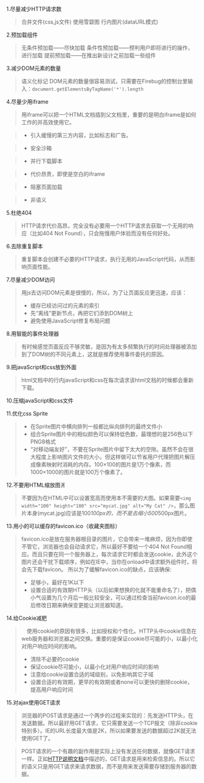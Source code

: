 1.尽量减少HTTP请求数

> 合并文件(css,js文件)
> 使用雪碧图
> 行内图片(dataURL模式)

2.预加载组件

> 无条件预加载——尽快加载
> 条件性预加载——预判用户即将进行的操作，进行加载
> 提前预加载——在推出新设计之前加载一些组件

3.减少DOM元素的数量

>语义化标记
>DOM元素的数量很容易测试，只需要在Firebug的控制台里输入：`document.getElementsByTagName('*').length`

4.尽量少用iframe

>用iframe可以把一个HTML文档插到父文档里，重要的是明白iframe是如何工作的并高效使用它。


> - 引入缓慢的第三方内容，比如标志和广告。

> - 安全沙箱

> - 并行下载脚本



>- 代价昂贵，即使是空白的iframe

>- 阻塞页面加载

>- 非语义

5.杜绝404

> HTTP请求代价高昂，完全没有必要用一个HTTP请求去获取一个无用的响应（比如404 Not Found），只会拖慢用户体验而没有任何好处。

6.去除重复脚本

>重复脚本会创建不必要的HTTP请求，执行无用的JavaScript代码，从而影响页面性能。

7.尽量减少DOM访问

>用js去访问DOM元素是很慢的，所以，为了让页面反应更迅速，应该：
>- 缓存已经访问过的元素的索引
>- 先“离线”更新节点，再把它们添到DOM树上
>- 避免使用JavaScript修复布局问题

8.用智能的事件处理器

>有时候感觉页面反应不够灵敏，是因为有太多频繁执行的时间处理器被添加到了DOM树的不同元素上，这就是推荐使用事件委托的原因。

9.把javaScript和css放到外面

> html文档中的行内javaScript和css在每次请求该html文档的时候都会重新下载。

10.压缩javaScript和css文件

11.优化css Sprite 

> - 在Sprite图片中横向排列一般都比纵向排列的最终文件小
> - 组合Sprite图片中的相似颜色可以保持低色数，最理想的是256色以下PNG8格式
> - “对移动端友好”，不要在Sprite图片中留下太大的空隙。虽然不会在很大程度上影响图片文件的大小，但这样做可以节省用户代理把图片解压成像素映射时消耗的内存。100×100的图片是1万个像素，而1000×1000的图片就是100万个像素了。

12.不要用HTML缩放图爿

> 不要因为在HTML中可以设置宽高而使用本不需要的大图。如果需要`<img width="100" height="100" src="mycat.jpg" alt="My Cat" />`，那么图片本身(mycat.jpg)应该是100*100px的，而不是去缩小500*500px图片。

13.用小的可以缓存的favicon.ico（收藏夹图标）

> favicon.ico是放在服务器根目录的图片，它会带来一堆麻烦，因为你即使不管它，浏览器也会自动请求它，所以最好不要给一个404 Not Found相应。而且只要在同一个服务器上，每次请求它时都会发送cookie，此外这个图片还会干扰下载顺序，例如在IE中，当你在onload中请求额外组件时，将会先下载favicon。
> 所以为了缓解favicon.ico的缺点，应该确保:
> - 足够小，最好在1K以下
> - 设置合适的有效期HTTP头（以后如果想换的化就不能重命名了），把偶小气设置为几个月后一般比较安全，可以通过检查当前favicon.ico的最后修改日期来确保变更能让浏览器知道。


14.给Cookie减肥

>　使用cookie的原因有很多，比如授权和个性化。HTTP头中cookie信息在web服务器和浏览器之间交换。重要的是保证cookie尽可能的小，以最小化对用户响应时间的影响。
>- 清除不必要的cookie
>- 保证cookie尽可能小，以最小化对用户响应时间的影响
>- 注意给cookie设置合适的域级别，以免影响其它子域
>- 设置合适的有效期，更早的有效期或者none可以更快的删除cookie，提高用户响应时间

15.对ajax使用GET请求

> 浏览器的POST请求是通过一个两步的过程来实现的：先发送HTTP头，在发送数据。所以最好用GET请求，它只需要发送一个TCP报文（除非cookie特别多）。IE的URL长度最大值是2K，所以如果要发送的数据超过2K就无法使用GET了。

> POST请求的一个有趣的副作用是实际上没有发送任何数据，就像GET请求一样。正如[HTTP说明文档](http://www.w3.org/Protocols/rfc2616/rfc2616-sec9.html)中描述的，GET请求是用来检索信息的。所以它的语义只是用GET请求来请求数据，而不是用来发送需要存储到服务器的数据。